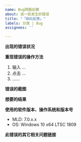 ```yaml
---
name: Bug問題反饋
about: 说一些发生的错误
title: "「BUG反馈」"
labels: 分类 | Bug
assignees: ''

---
```


**出现的错误状况**


**重现错误的操作方法**
1. 输入 ...
2. 点击 ...
3. ......


**错误的截图**


**想要的结果**


**使用的软件版本、操作系统和版本号**
 - MLD: 7.0.x.x
 - OS: Windows 10 x64 LTSC 1809


**此错误的其它相关问题链接**
